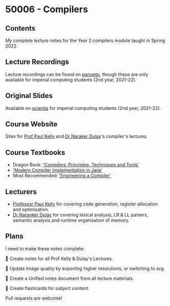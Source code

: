 # 50006 - Compilers
## Contents
My complete lecture notes for the Year 2 compilers module taught in Spring 2022.

## Lecture Recordings
Lecture recordings can be found on [panopto](https://imperial.cloud.panopto.eu/Panopto/Pages/Sessions/List.aspx#folderID=%226759b935-30a1-468e-a875-adb9014a6e2a%22), though these are only available for imperial computing students (2nd year, 2021-22).

## Original Slides
Available on [scientia](https://scientia.doc.ic.ac.uk/2122/modules/50006/resources) for imperial computing students (2nd year, 2021-22).

## Course Website
Sites for [Prof Paul Kelly](http://www.doc.ic.ac.uk/~phjk/Compilers) and [Dr Naraker Dulay](http://www.doc.ic.ac.uk/~nd/compilers)'s compiler's lectures.

## Course Textbooks
- Dragon Book: ['Compilers: Principles, Techniques and Tools'](https://www.amazon.co.uk/Compilers-Principles-Techniques-Alfred-Aho-dp-0321486811/dp/0321486811/ref=dp_ob_title_bk)
- ['Modern Compiler Implementation in Java'](https://www.amazon.co.uk/Modern-Compiler-Implementation-Andrew-Appel/dp/052182060X)
- Most Recommended: ['Engineering a Compiler'](https://www.amazon.co.uk/Engineering-Compiler-Keith-Cooper/dp/012088478X)

## Lecturers 
- [Professor Paul Kelly](https://www.imperial.ac.uk/people/p.kelly) for covering code generation, register allocation and optimisation.
- [Dr Naranker Dulay](https://www.imperial.ac.uk/people/n.dulay) for covering lexical analysis, LR & LL parsers, semantic analysis and runtime organisation of memory.

## Plans
I need to make these notes complete:

🔴 Create notes for all Prof Kelly & Dulay's Lectures.

🔴 Update Image quality by exporting higher resolutions, or switching to svg.

🔴 Create a Unified notes document from all lecture materials.

🔴 Create flashcards for subject content.

Pull requests are welcome!